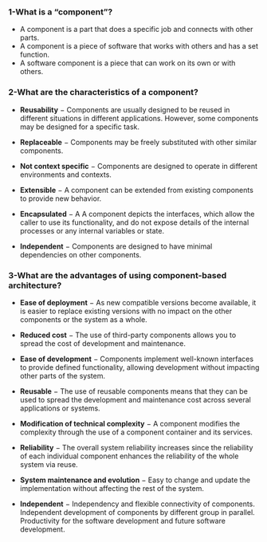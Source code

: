 ### 1-What is a “component”?
- A component is a part that does a specific job and connects with other parts.
- A component is a piece of software that works with others and has a set function.
- A software component is a piece that can work on its own or with others.
### 2-What are the characteristics of a component?
- **Reusability** − Components are usually designed to be reused in different situations in different applications. However, some components may be designed for a specific task.

- **Replaceable** − Components may be freely substituted with other similar components.

- **Not context specific** − Components are designed to operate in different environments and contexts.

- **Extensible** − A component can be extended from existing components to provide new behavior.

- **Encapsulated** − A A component depicts the interfaces, which allow the caller to use its functionality, and do not expose details of the internal processes or any internal variables or state.

- **Independent** − Components are designed to have minimal dependencies on other components.
### 3-What are the advantages of using component-based architecture?
- **Ease of deployment** − As new compatible versions become available, it is easier to replace existing versions with no impact on the other components or the system as a whole.

- **Reduced cost** − The use of third-party components allows you to spread the cost of development and maintenance.

- **Ease of development** − Components implement well-known interfaces to provide defined functionality, allowing development without impacting other parts of the system.

- **Reusable** − The use of reusable components means that they can be used to spread the development and maintenance cost across several applications or systems.

- **Modification of technical complexity** − A component modifies the complexity through the use of a component container and its services.

- **Reliability** − The overall system reliability increases since the reliability of each individual component enhances the reliability of the whole system via reuse.

- **System maintenance and evolution** − Easy to change and update the implementation without affecting the rest of the system.

- **Independent** − Independency and flexible connectivity of components. Independent development of components by different group in parallel. Productivity for the software development and future software development.
